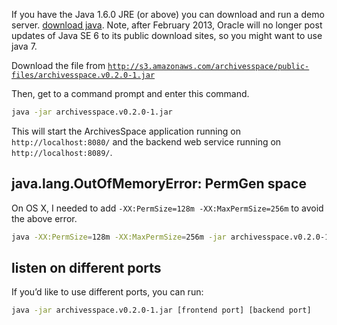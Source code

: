 If you have the Java 1.6.0 JRE (or above) you can download and run a demo server.  [download java](http://www.java.com/en/download/index.jsp).  Note, after February 2013, Oracle will no longer post updates of Java SE 6 to its public download sites, so you might want to use java 7.

Download the file from [`http://s3.amazonaws.com/archivesspace/public-files/archivesspace.v0.2.0-1.jar`](http://s3.amazonaws.com/archivesspace/public-files/archivesspace.v0.2.0-1.jar)

Then, get to a command prompt and enter this command.

```sh
java -jar archivesspace.v0.2.0-1.jar
```

This will start the ArchivesSpace application running on `http://localhost:8080/` and the backend web service running on `http://localhost:8089/`.

## java.lang.OutOfMemoryError: PermGen space

On OS X, I needed to add `-XX:PermSize=128m -XX:MaxPermSize=256m` to avoid the above error.

```sh
java -XX:PermSize=128m -XX:MaxPermSize=256m -jar archivesspace.v0.2.0-1.jar
```

## listen on different ports

If you’d like to use different ports, you can run:

```sh
java -jar archivesspace.v0.2.0-1.jar [frontend port] [backend port]
```